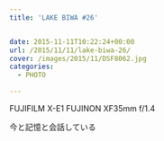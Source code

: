 ```yaml
---
title: 'LAKE BIWA #26'


date: 2015-11-11T10:22:24+00:00
url: /2015/11/11/lake-biwa-26/
cover: /images/2015/11/DSF8062.jpg
categories:
  - PHOTO

---
```

FUJIFILM X-E1 FUJINON XF35mm f/1.4

今と記憶と会話している
